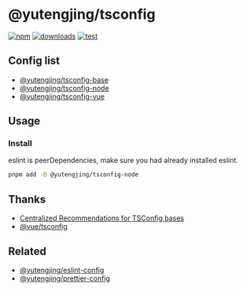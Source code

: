 # @yutengjing/tsconfig

[![npm](https://img.shields.io/npm/v/@yutengjing/tsconfig-base.svg)](https://npmjs.com/package/@yutengjing/tsconfig-base) [![downloads](https://img.shields.io/npm/dw/@yutengjing/tsconfig-base)](https://npmjs.com/package/@yutengjing/tsconfig-base) [![test](https://github.com/tjx666/unplugin-detect-duplicated-deps/actions/workflows/test.yml/badge.svg)](https://github.com/tjx666/unplugin-detect-duplicated-deps/actions/workflows/test.yml)

## Config list

- [@yutengjing/tsconfig-base](https://github.com/tjx666/eslint-config/tree/main/packages/base)
- [@yutengjing/tsconfig-node](https://github.com/tjx666/eslint-config/tree/main/packages/node)
- [@yutengjing/tsconfig-vue](https://github.com/tjx666/eslint-config/tree/main/packages/vue)

## Usage

### Install

eslint is peerDependencies, make sure you had already installed eslint.

```bash
pnpm add -D @yutengjing/tsconfig-node
```

## Thanks

- [Centralized Recommendations for TSConfig bases](https://github.com/tsconfig/bases)
- [@vue/tsconfig](https://github.com/vuejs/tsconfig)

## Related

- [@yutengjing/eslint-config](https://github.com/tjx666/eslint-config/tree/main)
- [@yutengjing/prettier-config](https://github.com/tjx666/prettier-config/tree/main)
